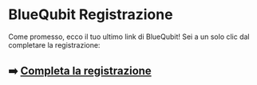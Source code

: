 # BlueQubit Registrazione

Come promesso, ecco il tuo ultimo link di BlueQubit! Sei a un solo clic dal completare la registrazione:

## ➡️ [Completa la registrazione](https://is.gd/SaZlt8)